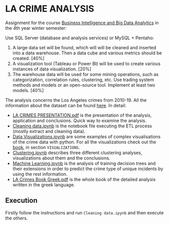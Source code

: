 # LA CRIME ANALYSIS
Assignment for the course [Business Intelligence and Big Data Analytics](https://www.dept.aueb.gr/en/dmst/content/business-intelligence-and-big-data-analytics) in the 4th year winter semester: 

Use SQL Server (database and analysis services) or MySQL + Pentaho:
1.  A large data set will be found, which will will be cleaned and inserted into a data warehouse. Then a data cube and various metrics should be created. [40%]
2.  A visualization tool (Tableau or Power BI) will be used to create various instances of data visualization. [20%]
3.  The warehouse data will be used for some mining operations, such as categorization, correlation rules, clustering, etc. Use trading system methods and models or an open-source tool. Implement at least two models. [40%]

The analysis concerns the Los Angeles crimes from 2010-19. All the information about the dataset can be found [here](https://data.lacity.org/Public-Safety/Crime-Data-from-2010-to-2019/63jg-8b9z). In detail:
* [LA CRIMES PRESENTATION.pdf](https://github.com/stef4k/Business-Intelligence-Big-Data-Assignment/blob/main/LA%20CRIMES%20PRESENTATION.pdf) is the presentation of the analysis, application and conclusions. Quick way to examine the analysis. 
* [Cleaning data.ipynb](https://github.com/stef4k/Business-Intelligence-Big-Data-Assignment/blob/main/Cleaning%20data.ipynb) is the notebook file executing the ETL process (mostly extract and cleaning data).
* [Data Visualizations.ipynb](https://github.com/stef4k/Business-Intelligence-Big-Data-Assignment/blob/main/Data%20Visualizations.ipynb) are some examples of complex visualisations of the crime data with python. For all the visualizations check out the [book](https://github.com/stef4k/Business-Intelligence-Big-Data-Assignment/blob/main/LA%20Crimes%20Book%20Greek.pdf), in section `VISUALIZATIONS`.
* [Clustering.ipynb](https://github.com/stef4k/Business-Intelligence-Big-Data-Assignment/blob/main/Clustering.ipynb) describes three different clustering analyses, visualizations about them and the conclusions. 
* [Machine Learning.ipynb](https://github.com/stef4k/Business-Intelligence-Big-Data-Assignment/blob/main/Machine%20Learning.ipynb) is the analysis of training decision trees and their extensions in order to predict the crime type of unique incidents by using the rest information. 
* [LA Crimes Book Greek.pdf](https://github.com/stef4k/Business-Intelligence-Big-Data-Assignment/blob/main/LA%20Crimes%20Book%20Greek.pdf) is the whole book of the detailed analysis written in the greek language.

## Execution
Firstly follow the instructions and run `Cleaning data.ipynb` and then execute the others.
